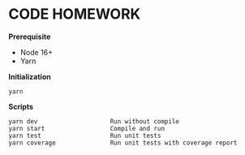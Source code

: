 # CODE HOMEWORK

**Prerequisite**
- Node 16+
- Yarn

**Initialization**
```shell
yarn
```

**Scripts**
```shell
yarn dev                    Run without compile
yarn start                  Compile and run
yarn test                   Run unit tests
yarn coverage               Run unit tests with coverage report
```